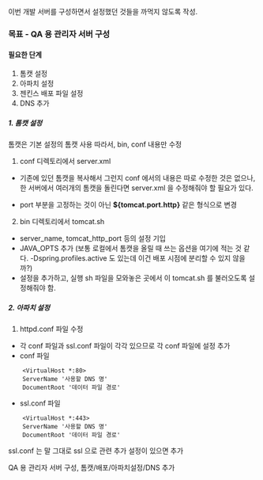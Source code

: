 이번 개발 서버를 구성하면서 설정했던 것들을 까먹지 않도록 작성.

### 목표 - QA 용 관리자 서버 구성

#### 필요한 단계
1. 톰캣 설정
2. 아파치 설정
3. 젠킨스 배포 파일 설정
4. DNS 추가



##### 1. 톰캣 설정
톰캣은 기본 설정의 톰캣 사용 따라서, bin, conf 내용만 수정
1) conf 디렉토리에서 server.xml
* 기존에 있던 톰캣을 복사해서 그런지 conf 에서의 내용은 따로 수정한 것은 없으나, 한 서버에서 여러개의 톰캣을 돌린다면 server.xml 을 수정해줘야 할 필요가 있다.
 - port 부분을 고정하는 것이 아닌 __${tomcat.port.http}__ 같은 형식으로 변경
2) bin 디렉토리에서 tomcat.sh
 - server_name, tomcat_http_port 등의 설정 기입
 - JAVA_OPTS 추가 (보통 로컬에서 톰캣을 올릴 때 쓰는 옵션을 여기에 적는 것 같다. -Dspring.profiles.active 도 있는데 이건 배포 시점에 분리할 수 있지 않을까?)
 - 설정을 추가하고, 실행 sh 파일을 모와놓은 곳에서 이 tomcat.sh 를 불러오도록 설정해줘야 함.

##### 2. 아파치 설정

1) httpd.conf 파일 수정
- 각 conf 파일과 ssl.conf 파일이 각각 있으므로 각 conf 파일에 설정 추가
- conf 파일
``` 
    <VirtualHost *:80>
    ServerName '사용할 DNS 명'
    DocumentRoot '데이터 파일 경로'
```
- ssl.conf 파일
``` 
    <VirtualHost *:443>
    ServerName '사용할 DNS 명'
    DocumentRoot '데이터 파일 경로'
```
ssl.conf 는 말 그대로 ssl 으로 관련 추가 설정이 있으면 추가


    









QA 용 관리자 서버 구성, 톰캣/배포/아파치설정/DNS 추가
